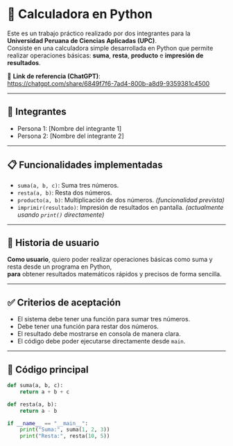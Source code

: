 # 🧮 Calculadora en Python

Este es un trabajo práctico realizado por dos integrantes para la **Universidad Peruana de Ciencias Aplicadas (UPC)**.  
Consiste en una calculadora simple desarrollada en Python que permite realizar operaciones básicas: **suma**, **resta**, **producto** e **impresión de resultados**.

🔗 **Link de referencia (ChatGPT)**:  
https://chatgpt.com/share/6849f7f6-7ad4-800b-a8d9-9359381c4500

---

## 👥 Integrantes

- Persona 1: [Nombre del integrante 1]  
- Persona 2: [Nombre del integrante 2]

---

## 📋 Funcionalidades implementadas

- `suma(a, b, c)`: Suma tres números.
- `resta(a, b)`: Resta dos números.
- `producto(a, b)`: Multiplicación de dos números. *(funcionalidad prevista)*
- `imprimir(resultado)`: Impresión de resultados en pantalla. *(actualmente usando `print()` directamente)*

---

## 📘 Historia de usuario

**Como usuario**, quiero poder realizar operaciones básicas como suma y resta desde un programa en Python,  
**para** obtener resultados matemáticos rápidos y precisos de forma sencilla.

---

## ✅ Criterios de aceptación

- El sistema debe tener una función para sumar tres números.
- Debe tener una función para restar dos números.
- El resultado debe mostrarse en consola de manera clara.
- El código debe poder ejecutarse directamente desde `main`.

---

## 📄 Código principal

```python
def suma(a, b, c):
    return a + b + c

def resta(a, b):
    return a - b

if __name__ == "__main__":
    print("Suma:", suma(1, 2, 3))
    print("Resta:", resta(10, 5))
